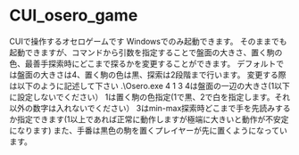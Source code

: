 # CUI_osero_game
CUIで操作するオセロゲームです
Windowsでのみ起動できます。
そのままでも起動できますが、コマンドから引数を指定することで盤面の大きさ、置く駒の色、最善手探索時にどこまで探るかを変更することができます。
デフォルトでは盤面の大きさは4、置く駒の色は黒、探索は2段階まで行います。
変更する際は以下のように記述して下さい
.\Osero.exe 4 1 3
4は盤面の一辺の大きさ(1以下に設定しないでください）
1は置く駒の色指定(1で黒、2で白を指定します。それ以外の数字は入れないでください）
3はmin-max探索時どこまで手を先読みするか指定できます(1以上であれば正常に動作しますが極端に大きいと動作が不安定になります)
また、手番は黒色の駒を置くプレイヤーが先に置くようになっています。
